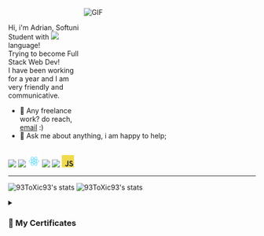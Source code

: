 <div>
    <img align="right" alt="GIF" src="https://github.com/abhisheknaiidu/abhisheknaiidu/blob/master/code.gif" width="350" height="220"><img/>
    
  Hi, i'm Adrian, Softuni Student with <img height="25" src="https://user-images.githubusercontent.com/25181517/121405384-444d7300-c95d-11eb-959f-913020d3bf90.png"> language! 
  <br/>Trying to become Full Stack Web Dev! <br/>
  I have been working for a year and I am very friendly and communicative.<br/>
  - 💼 Any freelance work? do reach, [email](mailto:adrianantoanov@abv.bg) :)<br/>
  - 💬 Ask me about anything, i am happy to help;
<div>
    
<br/>
<code><img height="25" src="https://user-images.githubusercontent.com/25181517/121405384-444d7300-c95d-11eb-959f-913020d3bf90.png"></code>
<code><img height="25" src="https://github.com/marwin1991/profile-technology-icons/assets/19180175/3b371807-db7c-45b4-8720-c0cfc901680a"></code>
<code><img height="25" src="https://raw.githubusercontent.com/github/explore/80688e429a7d4ef2fca1e82350fe8e3517d3494d/topics/react/react.png"></code>
<code><img height="25" src="https://user-images.githubusercontent.com/25181517/192158954-f88b5814-d510-4564-b285-dff7d6400dad.png"></code>
<code><img height="25" src="https://user-images.githubusercontent.com/25181517/183898674-75a4a1b1-f960-4ea9-abcb-637170a00a75.png"></code>
<code><img height="25" src="https://raw.githubusercontent.com/github/explore/80688e429a7d4ef2fca1e82350fe8e3517d3494d/topics/javascript/javascript.png"></code>

<hr/>

<div>

![93ToXic93's stats](https://github-readme-stats.vercel.app/api?username=93ToXic93&show_icons=true&theme=dark&title_color=ffffff&bg_color=0d1117)
![93ToXic93's stats](https://github-readme-stats.vercel.app/api/top-langs/?username=93ToXic93&layout=compact&bg_color=0d1117&title_color=ffffff&text_color=c9d1d9)

<details>
 <summary><h3>📜 My Certificates</h3></summary>
     
<code>![Programming Basics - November 2022 - Certificate](https://github.com/93ToXic93/93ToXic93/assets/122994130/210ad4a8-b1c9-456c-b936-3bc63125f56d</code>
<code><img  alt="Basic" width="300px" style="padding-right:10px;" src="(https://github.com/93ToXic93/93ToXic93/assets/122994130/210ad4a8-b1c9-456c-b936-3bc63125f56d)" /></code>
<code><img  alt="Advanced" width="300px" style="padding-right:10px;" src="https://github.com/ValentinKirilov13/ValentinKirilov13/assets/144913661/9ac650e4-d869-4d21-9932-8d75e98e778b" /></code>
<code><img  alt="OOP" width="300px" style="padding-right:10px;" src="https://github.com/ValentinKirilov13/ValentinKirilov13/assets/144913661/636a1c7a-4ae6-4b88-b4aa-fe1b78c75c0d" /></code>
<code><img  alt="MSSQL" width="300px" style="padding-right:10px;" src="https://github.com/ValentinKirilov13/ValentinKirilov13/assets/144913661/c639bf34-6330-468c-8af9-c088abd92576" /></code>
<code><img  alt="EntityFrameworkCore" width="300px" style="padding-right:10px;" src="https://github.com/ValentinKirilov13/ValentinKirilov13/assets/144913661/d7161c55-b718-42c6-a721-e09903a5c8ec" /></code>
<br />
<code><img  alt="Fundamentals" width="300px" style="padding-right:10px;" src="https://github.com/ValentinKirilov13/ValentinKirilov13/assets/144913661/1ab1da0b-3e0c-49c0-b1e2-cc59e95bf32d" /></code>

</details>




